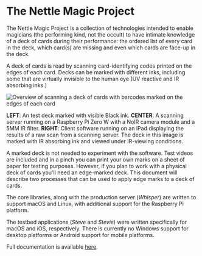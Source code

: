 # The Nettle Magic Project

The Nettle Magic Project is a collection of technologies intended to enable magicians (the performing kind, not the occult) to have intimate knowledge of a deck of cards during their performance: the ordered list of every card in the deck, which card(s) are missing and even which cards are face-up in the deck.

A deck of cards is read by scanning card-identifying codes printed on the edges of each card. Decks can be marked with different inks, including some that are virtually invisible to the human eye (UV reactive and IR absorbing inks.)

![Overview of scanning a deck of cards with barcodes marked on the edges of each card](doc/img/intro-stages.png)

**LEFT**: An test deck marked with visible Black ink. **CENTER**: A scanning server running on a Raspberry Pi Zero W with a NoIR camera module and a 5MM IR filter. **RIGHT**: Client software running on an iPad displaying the results of a raw scan from a scanning server. The deck in this image is marked with IR absorbing ink and viewed under IR-viewing conditions.

A marked deck is not needed to experiment with the software. Test videos are included and in a pinch you can print your own marks on a sheet of paper for testing purposes. However, if you plan to work with a physical deck of cards you'll need an edge-marked deck. This document will describe two processes that can be used to apply edge marks to a deck of cards.

The core libraries, along with the production server (_Whisper_) are written to support macOS and Linux, with additional support for the Raspberry Pi platform.

The testbed applications (_Steve_ and _Stevie_) were written specifically for macOS and iOS, respectively. There is currently no Windows support for desktop platforms or Android support for mobile platforms.

Full documentation is available [here](https://nettlep.github.io/magic/).
